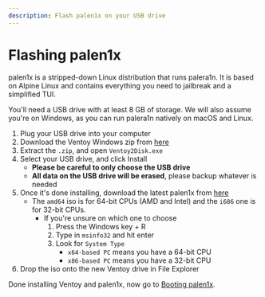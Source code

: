 ```yaml
---
description: Flash palen1x on your USB drive
---
```


# Flashing palen1x

palen1x is a stripped-down Linux distribution that runs palera1n. It is based on Alpine Linux and contains everything you need to jailbreak and a simplified TUI.

You'll need a USB drive with at least 8 GB of storage. We will also assume you're on Windows, as you can run palera1n natively on macOS and Linux.

1. Plug your USB drive into your computer
2. Download the Ventoy Windows zip from [here](https://github.com/ventoy/Ventoy/releases)
3. Extract the `.zip`, and open `Ventoy2Disk.exe`
4. Select your USB drive, and click Install
   * **Please be careful to only choose the USB drive**
   * **All data on the USB drive will be erased**, please backup whatever is needed
5. Once it's done installing, download the latest palen1x from [here](https://cdn.nickchan.lol/palera1n/artifacts/palen1x)
   * The `amd64` iso is for 64-bit CPUs (AMD and Intel) and the `i686` one is for 32-bit CPUs.
     * If you're unsure on which one to choose
       1. Press the Windows key + R
       2. Type in `msinfo32` and hit enter
       3. Look for `System Type`
          * `x64-based PC` means you have a 64-bit CPU
          * `x86-based PC` means you have a 32-bit CPU
6. Drop the iso onto the new Ventoy drive in File Explorer

Done installing Ventoy and palen1x, now go to [Booting palen1x](booting-palen1x.md).
